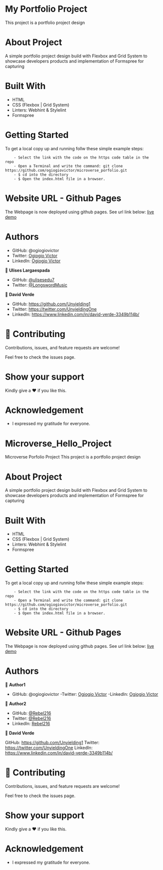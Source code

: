 # My Portfolio Project
This project is a portfolio project design

# About Project
A simple portfolio project design  build with Flexbox and Grid System to showcase developers products and implementation of Formspree for capturing

# Built With 
- HTML
- CSS (Flexbox | Grid System)
- Linters: Webhint & Stylelint
- Formspree

# Getting Started
To get a local copy up and running follw these simple example steps:

```
    - Select the link with the code on the https code table in the repo
    - Open a Terminal and write the command: git clone https://github.com/ogiogiovictor/microverse_porfolio.git
    - $ cd into the directory
    - $ Open the index.html file in a browser.
```

# Website URL - Github Pages
The Webpage is now deployed using github pages. See url link below:
[live demo]( https://ogiogiovictor.github.io/microverse_porfolio_project/)


# Authors
- GitHub: @ogiogiovictor
- Twitter: [Ogiogio Victor](https://twitter.com/a0df623fb9d9482)
- LinkedIn:  [Ogiogio Victor](https://www.linkedin.com/in/ogiogio-victor-a096a0181/)

👤 **Ulises Largaespada**

- GitHub: [@ulisesedu7](https://github.com/ulisesedu7)
- Twitter: [@LongswordMusic](https://twitter.com/LongswordMusic)

👤 **David Verde**

- GitHub: https://github.com/Unyielding1
- Twitter: https://twitter.com/UnyieldingOne
- LinkedIn: https://www.linkedin.com/in/david-verde-3349b114b/


# 🤝 Contributing
Contributions, issues, and feature requests are welcome!

Feel free to check the issues page.

# Show your support
Kindly give a :hearts: if you like this.

# Acknowledgement
- I expressed my gratitude for everyone.


# Microverse_Hello_Project
Microverse Porfolio Project
This project is a portfolio project design

# About Project
A simple portfolio project design  build with Flexbox and Grid System to showcase developers products and implementation of Formspree for capturing

# Built With 
- HTML
- CSS (Flexbox | Grid System)
- Linters: Webhint & Stylelint
- Formspree

# Getting Started
To get a local copy up and running follw these simple example steps:

```
    - Select the link with the code on the https code table in the repo
    - Open a Terminal and write the command: git clone https://github.com/ogiogiovictor/microverse_porfolio.git
    - $ cd into the directory
    - $ Open the index.html file in a browser.
```

# Website URL - Github Pages
The Webpage is now deployed using github pages. See url link below:
[live demo]( https://ogiogiovictor.github.io/microverse_porfolio_project/)


# Authors

👤 **Author1**
- GitHub: @ogiogiovictor
-Twitter: [Ogiogio Victor](https://twitter.com/a0df623fb9d9482)
-LinkedIn:  [Ogiogio Victor](https://www.linkedin.com/in/ogiogio-victor-a096a0181/)



👤 **Author2**
- GitHub: [@Rebel216](https://github.com/Rebel216)
- Twitter: [@Rebel216](https://twitter.com/Rebel216)
- LinkedIn: [Rebel216](https://linkedin.com/in/Rebel216)


👤 **David Verde**

GitHub: https://github.com/Unyielding1
Twitter: https://twitter.com/UnyieldingOne
LinkedIn: https://www.linkedin.com/in/david-verde-3349b114b/


# 🤝 Contributing
Contributions, issues, and feature requests are welcome!

Feel free to check the issues page.

# Show your support
Kindly give a :hearts: if you like this.

# Acknowledgement
- I expressed my gratitude for everyone.


